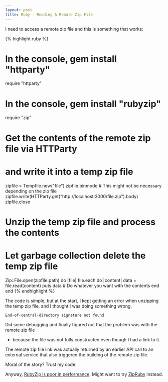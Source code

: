 ```yaml
---
layout: post
title: Ruby - Reading A Remote Zip File
---
```


I need to access a remote zip file and this is something that works:

{% highlight ruby %}
# In the console, gem install "httparty"
require "httparty"

# In the console, gem install "rubyzip"
require "zip"

# Get the contents of the remote zip file via HTTParty
# and write it into a temp zip file

zipfile = Tempfile.new("file")
zipfile.binmode # This might not be necessary depending on the zip file
zipfile.write(HTTParty.get("http://localhost:3000/file.zip").body)
zipfile.close

# Unzip the temp zip file and process the contents
# Let garbage collection delete the temp zip file

Zip::File.open(zipfile.path) do |file|
  file.each do |content|
    data = file.read(content)
    puts data
    # Do whatever you want with the contents
  end
end
{% endhighlight %}

The code is simple, but at the start, I kept getting an error when unzipping the temp zip file,
and I thought I was doing something wrong.

    End-of-central-directory signature not found

Did some debugging and finally figured out that the problem was with the remote zip file
- because the file was not fully constructed even though I had a link to it.

The remote zip file link was actually returned by an earlier API call to an external service
that also triggered the building of the remote zip file.

Moral of the story? Trust my code.

Anyway, [RubyZip is poor in performance](http://blog.huangzhimin.com/2012/10/02/avoid-using-rubyzip/). Might want to try [ZipRuby](http://zipruby.rubyforge.org/) instead.
